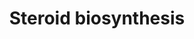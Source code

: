---
annotations:
- type: Pathway Ontology
  value: steroid hormone biosynthetic pathway
authors:
- A.Kwa
- MaintBot
- M.Ramirez
- Egonw
- Ddigles
- DeSl
- Eweitz
description: ''
last-edited: 2021-05-16
organisms:
- Rattus norvegicus
redirect_from:
- /index.php/Pathway:WP66
- /instance/WP66
schema-jsonld:
- '@context': https://schema.org/
  '@id': https://wikipathways.github.io/pathways/WP66.html
  '@type': Dataset
  creator:
    '@type': Organization
    name: WikiPathways
  description: ''
  keywords:
  - 17-alpha-OH-Progesterone
  - 17-alpha-OH-Pregnenolone
  - Hsd17b1
  - '** Estradiol-17-beta DH = DHB'
  - Hsd3b
  - Hsd3b5
  - Pregnenolone
  - Testosterone
  - Hsd17b7
  - '* 3-beta-OH-delta-steroid DH & Steroid isomerase ='
  - Androstenedione
  - Hsd17b2
  - Hsd17b3
  - Progesterone
  - Hsd3b1
  - Cyp17a1
  - Hydroxyprogesterone aldolase
  - Cholesterol
  - Androstenediol
  - Hsd3b6
  - Estradiol
  - Hsd17b4
  - DHA
  - Dihydrotestosterone
  - Steroid-19-Hydroxylase
  - Estrone
  - F13b
  license: CC0
  name: Steroid biosynthesis
seo: CreativeWork
title: Steroid biosynthesis
wpid: WP66
---